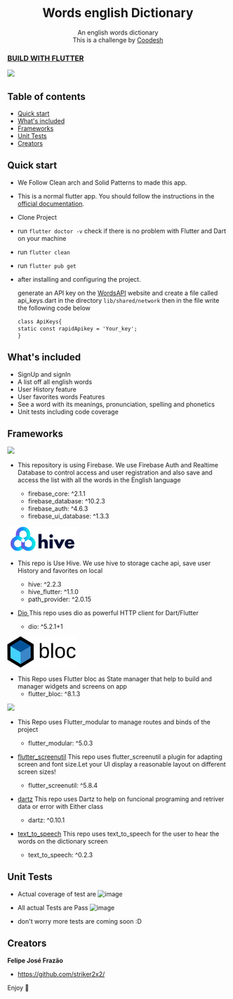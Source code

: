<p align="center">

  <h1 align="center">Words english Dictionary</h1>

  <p align="center">
    An english words dictionary 
    <br>
    This is a challenge by <a href="https://coodesh.com">
        Coodesh
  </p>
</p>

<p align="center">
  
  <h3 align="cente">BUILD WITH FLUTTER</h2>
  
  <a href="https://flutter.dev/">
    <img src="https://skillicons.dev/icons?i=flutter" />
  </a>
</p>

## Table of contents

- [Quick start](#quick-start)
- [What's included](#whats-included)
- [Frameworks](#frameworks)
- [Unit Tests](#unit-tests)
- [Creators](#creators)

## Quick start
* We Follow Clean arch and Solid Patterns to made this app.
* This is a normal flutter app. You should follow the instructions in the [official documentation](https://flutter.io/docs/get-started/install).
* Clone Project
* run `flutter doctor -v` check if there is no problem with Flutter and Dart on your machine
* run `flutter clean`
* run `flutter pub get`

* after installing and configuring the project.
    
  generate an API key on the <a href= "https://rapidapi.com/dpventures/api/wordsapi/pricing">WordsAPI</a> website and create a file called api_keys.dart in the directory `lib/shared/network`
  then in the file write the following code below 
  ```
  class ApiKeys{
  static const rapidApikey = 'Your_key';
  }
  ```


## What's included

* SignUp and signIn 
* A list off all english words
* User History feature
* User favorites words Features
* See a word with its meanings, pronunciation, spelling and phonetics
* Unit tests including code coverage


## Frameworks
  
<a href="https://firebase.google.com">
    <img src="https://skillicons.dev/icons?i=firebase" />
  </a>

* This repository is using Firebase. We use Firebase Auth and Realtime Database to control access and user registration and also save and access the list with all the words in the English language

  * firebase_core: ^2.1.1
  * firebase_database: ^10.2.3
  * firebase_auth: ^4.6.3
  * firebase_ui_database: ^1.3.3

 
<a href="https://github.com/hivedb/hive/tree/master/hive" > <img src="https://raw.githubusercontent.com/hivedb/hive/master/.github/logo_transparent.svg?sanitize=true" width="160"></a>

* This repo is Use Hive. We use hive to storage cache api, save user History and favorites on local 
  * hive: ^2.2.3
  * hive_flutter: ^1.1.0
  * path_provider: ^2.0.15


*  <a href="https://github.com/cfug/dio/tree/main/dio">Dio </a> This repo uses dio as powerful HTTP client for Dart/Flutter
   * dio: ^5.2.1+1
 
<a href="https://github.com/felangel/bloc/tree/master/packages/flutter_bloc" > <img src="https://raw.githubusercontent.com/felangel/bloc/master/docs/assets/flutter_bloc_logo_full.png" width="160"></a>

* This Repo uses Flutter bloc as State manager that help to build and manager widgets and screens on app
   * flutter_bloc: ^8.1.3
     
<a href="https://github.com/Flutterando/modular">
<image src="https://raw.githubusercontent.com/Flutterando/modular/master/flutter_modular.png"  width="160">
</a>
  
* This Repo uses Flutter_modular to manage routes and binds of the project 
   * flutter_modular: ^5.0.3

* <a href="https://github.com/OpenFlutter/flutter_screenutil">flutter_screenutil</a> This repo uses flutter_screenutil a plugin for adapting screen and font size.Let your UI display a reasonable layout on different screen sizes!
  * flutter_screenutil: ^5.8.4

* <a href="https://github.com/spebbe/dartz">dartz</a> This repo uses Dartz to help on funcional programing and retriver data or error with Either class
   * dartz: ^0.10.1

* <a href="https://github.com/ixsans/text_to_speech">text_to_speech</a> This repo uses text_to_speech for the user to hear the words on the dictionary screen
  * text_to_speech: ^0.2.3

## Unit Tests
* Actual coverage of test are ![image](https://github.com/striker2x2/words/assets/6660920/cccb3abf-7e29-4bbf-baaa-415f71941541)


* All actual Tests are Pass ![image](https://github.com/striker2x2/words/assets/6660920/f6fb7bfd-63c4-43d4-955a-f945f6f2e209)

* don't worry more tests are coming soon :D

## Creators

**Felipe José Frazão**

- <https://github.com/striker2x2/>

Enjoy :metal:
